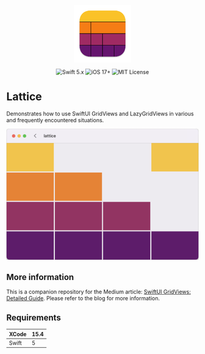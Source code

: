 <p align="center">
  <img width="150" height="150" src="./assets/lattice-app-icon.svg">
</p>

<p align="center">
    <img src="https://img.shields.io/badge/Swift-5.x-orange?logo=swift" alt="Swift 5.x">
    <img src="https://img.shields.io/badge/iOS-17%2B-blue?logo=apple" alt="iOS 17+">
    <img src="https://img.shields.io/badge/License-MIT-lightgrey" alt="MIT License">
</p>

# Lattice
Demonstrates how to use SwiftUI GridViews and LazyGridViews in various and frequently encountered situations.

<p align="center">
  <img src="./assets/hero-image.png">
</p>


## More information
This is a companion repository for the Medium article: [SwiftUI GridViews: Detailed Guide](https://blog.eclypse.io/swiftui-gridviews-detailed-guide-00048547669b). Please refer to the blog for more information.


## Requirements

| XCode | 15.4 |
|:----------|:----------|
| Swift | 5 |



